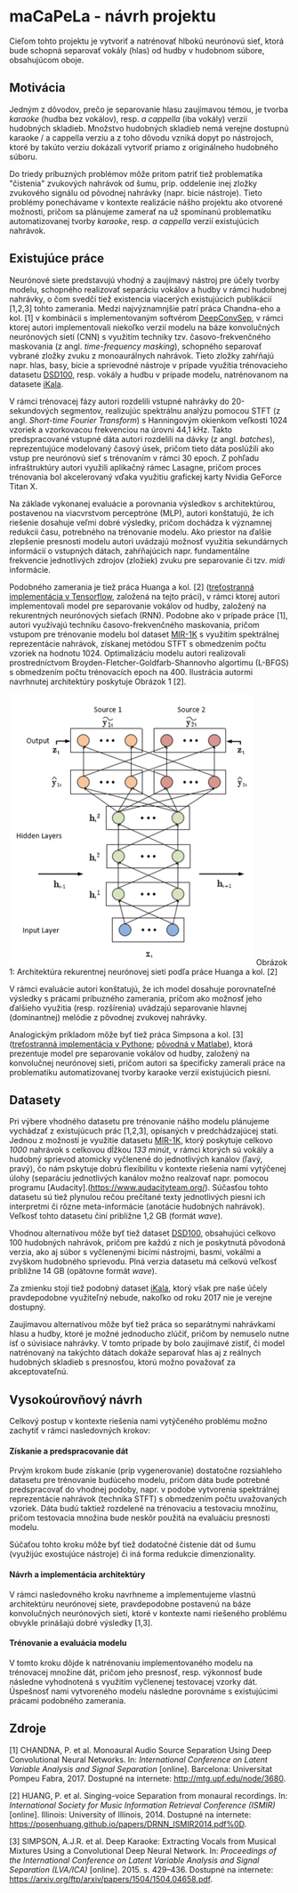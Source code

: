# maCaPeLa - návrh projektu

Cieľom tohto projektu je vytvoriť a natrénovať hlbokú neurónovú sieť, ktorá bude schopná separovať vokály (hlas) od hudby v hudobnom súbore, obsahujúcom oboje.
## Motivácia

Jedným z dôvodov, prečo je separovanie hlasu zaujímavou témou, je tvorba _karaoke_ (hudba bez vokálov), resp. _a cappella_ (iba vokály) verzií hudobných skladieb. Množstvo hudobných skladieb nemá verejne dostupnú karaoke / a cappella verziu a z toho dôvodu vzniká dopyt po nástrojoch, ktoré by takúto verziu dokázali vytvoriť priamo z originálneho hudobného súboru.

Do triedy príbuzných problémov môže pritom patriť tiež problematika "čistenia" zvukových nahrávok od šumu, príp. oddelenie inej zložky zvukového signálu od pôvodnej nahrávky (napr. bicie nástroje). Tieto problémy ponechávame v kontexte realizácie nášho projektu ako otvorené možnosti, pričom sa plánujeme zamerať na už spomínanú problematiku automatizovanej tvorby _karaoke_, resp. _a cappella_ verzií existujúcich nahrávok.


## Existujúce práce

Neurónové siete predstavujú vhodný a zaujímavý nástroj pre účely tvorby modelu, schopného realizovať separáciu vokálov a hudby v rámci hudobnej nahrávky, o čom svedčí tiež existencia viacerých existujúcich publikácií [1,2,3] tohto zamerania. Medzi najvýznamnjšie patrí práca Chandna-eho a kol. [1] v kombinácii s implementovaným softvérom [DeepConvSep](https://github.com/MTG/DeepConvSep), v rámci ktorej autori implementovali niekoľko verzií modelu na báze konvolučných neurónových sietí (CNN) s využitím techniky tzv. časovo-frekvenčného maskovania (z angl. _time-frequency masking_), schopného separovať vybrané zložky zvuku z monoaurálnych nahrávok. Tieto zložky zahŕňajú napr. hlas, basy, bicie a sprievodné nástroje v prípade využitia trénovacieho datasetu [DSD100](https://sigsep.github.io/datasets/dsd100.html), resp. vokály a hudbu v prípade modelu, natrénovanom na datasete [iKala](http://mac.citi.sinica.edu.tw/ikala/). 

V rámci trénovacej fázy autori rozdelili vstupné nahrávky do 20-sekundových segmentov, realizujúc spektrálnu analýzu pomocou STFT (z angl. _Short-time Fourier Transform_) s Hanningovým okienkom veľkosti 1024 vzoriek a vzorkovacou frekvenciou na úrovni 44,1 kHz. Takto predspracované vstupné dáta autori rozdelili na dávky (z angl. _batches_), reprezentujúce modelovaný časový úsek, pričom tieto dáta poslúžili ako vstup pre neurónovú sieť s trénovaním v rámci 30 epoch. Z pohľadu infraštruktúry autori využili aplikačný rámec Lasagne, pričom proces trénovania bol akcelerovaný vďaka využitiu grafickej karty Nvidia GeForce Titan X. 

Na základe vykonanej evaluácie a porovnania výsledkov s architektúrou, postavenou na viacvrstvom perceptróne (MLP), autori konštatujú, že ich riešenie dosahuje veľmi dobré výsledky, pričom dochádza k významnej redukcii času, potrebného na trénovanie modelu. Ako priestor na ďalšie zlepšenie presnosti modelu autori uvádzajú možnosť využitia sekundárnych informácií o vstupných dátach, zahŕňajúcich napr. fundamentálne frekvencie jednotlivých zdrojov (zložiek) zvuku pre separovanie či tzv. _midi_ informácie.


Podobného zamerania je tiež práca Huanga a kol. [2] ([treťostranná implementácia v Tensorflow](https://github.com/andabi/music-source-separation), založená na tejto práci), v rámci ktorej autori implementovali model pre separovanie vokálov od hudby, založený na rekurentných neurónových sieťach (RNN). Podobne ako v prípade práce [1], autori využívajú techniku časovo-frekvenčného maskovania, pričom vstupom pre trénovanie modelu bol dataset [MIR-1K](https://sites.google.com/site/unvoicedsoundseparation/mir-1k) s využitím spektrálnej reprezentácie nahrávok, získanej metódou STFT s obmedzením počtu vzoriek na hodnotu 1024. Optimalizáciu modelu autori realizovali prostredníctvom Broyden-Fletcher-Goldfarb-Shannovho algortimu (L-BFGS) s obmedzením počtu trénovacích epoch na 400. Ilustrácia autormi navrhnutej architektúry poskytuje Obrázok 1 [2].

![](fig_arch.png)
Obrázok 1: Architektúra rekurentnej neurónovej sieti podľa práce Huanga a kol. [2]

V rámci evaluácie autori konštatujú, že ich model dosahuje porovnateľné výsledky s prácami príbuzného zamerania, pričom ako možnosť jeho ďalšieho využitia (resp. rozšírenia) uvádzajú separovanie hlavnej (dominantnej) melódie z pôvodnej zvukovej nahrávky.
 
Analogickým príkladom môže byť tiež práca Simpsona a kol. [3] ([treťostranná implementácia v Pythone](https://github.com/bachsh/deep-karaoke-maker); [pôvodná v Matlabe](https://github.com/jaidevd/deep_kareoke_source_separation)), ktorá prezentuje model pre separovanie vokálov od hudby, založený na konvolučnej neurónovej sieti, pričom autori sa špecificky zamerali práce na problematiku automatizovanej tvorby karaoke verzií existujúcich piesní.

## Datasety

Pri výbere vhodného datasetu pre trénovanie nášho modelu plánujeme vychádzať z existujúcuch prác [1,2,3], opísaných v predchádzajúcej stati. Jednou z možností je využitie datasetu [MIR-1K](https://sites.google.com/site/unvoicedsoundseparation/mir-1k), ktorý poskytuje celkovo _1000_ nahrávok s celkovou dĺžkou _133 minút_, v rámci ktorých sú vokály a hudobný sprievod atomicky vyčlenené do jednotlivých kanálov (ľavý, pravý), čo nám pskytuje dobrú flexibilitu v kontexte riešenia nami vytýčenej úlohy (separáciu jednotlivých kanálov možno realzovať napr. pomocou programu [Audacity].(https://www.audacityteam.org/). Súčasťou tohto datasetu sú tiež plynulou rečou prečítané texty jednotlivých piesní ich interpretmi či rôzne meta-informácie (anotácie hudobných nahrávok). Veľkosť tohto datasetu činí približne 1,2 GB (formát _wave_).

Vhodnou alternatívou môže byť tiež dataset [DSD100](https://sigsep.github.io/datasets/dsd100.html), obsahujúci celkovo 100 hudobných nahrávok, pričom pre každú z nich je poskytnutá pôvodoná verzia, ako aj súbor s vyčlenenými bicími nástrojmi, basmi, vokálmi a zvyškom hudobného sprievodu. Plná verzia datasetu má celkovú veľkosť približne 14 GB (opätovne formát _wave_).

Za zmienku stojí tiež podobný dataset [iKala](http://mac.citi.sinica.edu.tw/ikala/), ktorý však pre naše účely pravdepodobne využiteľný nebude, nakoľko od roku 2017 nie je verejne dostupný.

Zaujímavou alternatívou môže byť tiež práca so separátnymi nahrávkami hlasu a hudby, ktoré je možné jednoducho zlúčiť, pričom by nemuselo nutne ísť o súvisiace nahrávky. V tomto prípade by bolo zaujímavé zistiť, či model natrénovaný na takýchto dátach dokáže separovať hlas aj z reálnych hudobných skladieb s presnosťou, ktorú možno považovať za akceptovateľnú. 

## Vysokoúrovňový návrh

Celkový postup v kontexte riešenia nami vytýčeného problému možno zachytiť v rámci nasledovných krokov:

#### Získanie a predspracovanie dát

Prvým krokom bude získanie (príp vygenerovanie) dostatočne rozsiahleho datasetu pre trénovanie budúceho modelu, pričom dáta bude potrebné predspracovať do vhodnej podoby, napr. v podobe vytvorenia spektrálnej reprezentácie nahrávok (technika STFT) s obmedzením počtu uvažovaných vzoriek. Dáta budú taktiež rozdelené na trénovaciu a testovaciu množinu, pričom testovacia množina bude neskôr použitá na evaluáciu presnosti modelu. 

Súčaťou tohto kroku môže byť tiež dodatočné čistenie dát od šumu (využijúc exostujúce nástroje) či iná forma redukcie dimenzionality.

#### Návrh a implementácia architektúry

V rámci nasledovného kroku navrhneme a implementujeme vlastnú architektúru neurónovej siete, pravdepodobne postavenú na báze konvolučných neurónových sietí, ktoré v kontexte nami riešeného problému obvykle prinášajú dobré výsledky [1,3].

#### Trénovanie a evaluácia modelu

V tomto kroku dôjde k natrénovaniu implementovaného modelu na trénovacej množine dát, pričom jeho presnosť, resp. výkonnosť bude následne vyhodnotená s využitím vyčlenenej testovacej vzorky dát. Úspešnosť nami vytvoreného modelu následne porovnáme s existujúcimi prácami podobného zamerania.


## Zdroje

[1] CHANDNA, P. et al. Monoaural Audio Source Separation Using Deep Convolutional Neural Networks. In: _International Conference on Latent Variable Analysis and Signal Separation_ [online]. Barcelona: Universitat Pompeu Fabra, 2017. Dostupné na internete: <http://mtg.upf.edu/node/3680>.

[2] HUANG, P. et al. Singing-voice Separation from monaural recordings. In: _International Society for Music Information Retrieval Conference (ISMIR)_ [online]. Illinois: University of Illinois, 2014. Dostupné na internete: <https://posenhuang.github.io/papers/DRNN_ISMIR2014.pdf%0D>.

[3] SIMPSON, A.J.R. et al. Deep Karaoke: Extracting Vocals from Musical Mixtures Using a Convolutional Deep Neural Network. In: _Proceedings of the International Conference on Latent Variable Analysis and Signal Separation (LVA/ICA)_ [online]. 2015. s. 429–436. Dostupné na internete: <https://arxiv.org/ftp/arxiv/papers/1504/1504.04658.pdf>.
